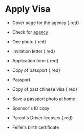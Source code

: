 # Apply Visa

- Cover page for the agency {.red}
- Check for [agency](https://www.visamailservice.com/)
- One photo {.red}
- Invitation letter {.red}
- Application form {.red}
- Copy of passport {.red}
- Passport
- Copy of past chinese visa {.red}
- Save a passport photo at home
- Sponsor's ID copy

- Parent's Driver licenses {.red}
- Feifei's birth certificate

